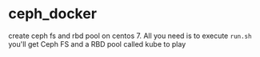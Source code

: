 # ceph_docker
create ceph fs and rbd pool on centos 7. All you need is to execute  ```run.sh```  you'll get  Ceph FS and a  RBD pool called  kube to play
